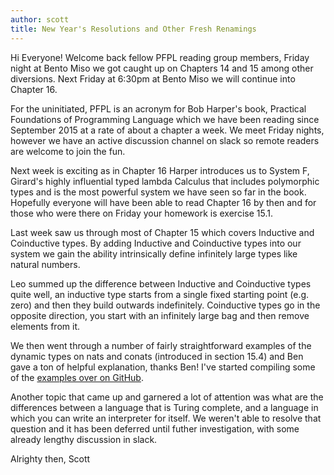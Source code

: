 ```yaml
---
author: scott
title: New Year's Resolutions and Other Fresh Renamings
---
```


Hi Everyone!
  Welcome back fellow PFPL reading group members, Friday night at Bento Miso we got caught up on Chapters 14 and 15 among other diversions.  Next Friday at 6:30pm at Bento Miso we will continue into Chapter 16.

For the uninitiated, PFPL is an acronym for Bob Harper's book, Practical Foundations of Programming Language which we have been reading since September 2015 at a rate of about a chapter a week.  We meet Friday nights, however we have an active discussion channel on slack so remote readers are welcome to join the fun.

Next week is exciting as in Chapter 16 Harper introduces us to System F, Girard's highly influential typed lambda Calculus that includes polymorphic types and is the most powerful system we have seen so far in the book. Hopefully everyone will have been able to read Chapter 16 by then and for those who were there on Friday your homework is exercise 15.1.

Last week saw us through most of Chapter 15 which covers Inductive and Coinductive types.  By adding Inductive and Coinductive types into our system we gain the ability intrinsically define infinitely large types like natural numbers.

Leo summed up the difference between Inductive and Coinductive types quite well, an inductive type starts from a single fixed starting point (e.g. zero) and then they build outwards indefinitely.  Coinductive types go in the opposite direction, you start with an infinitely large bag and then remove elements from it.

We then went through a number of fairly straightforward examples of the dynamic types on nats and conats (introduced in section 15.4) and Ben gave a ton of helpful explanation, thanks Ben!  I've started compiling some of the [examples over on GitHub](https://github.com/CompSciCabal/SMRTYPRTY/blob/master/pfpl/15-inductive-and-coinductive-examples.md).

Another topic that came up and garnered a lot of attention was what are the differences between a language that is Turing complete, and a language in which you can write an interpreter for itself.  We weren't able to resolve that question and it has been deferred until futher investigation, with some already lengthy discussion in slack.

Alrighty then,
Scott

